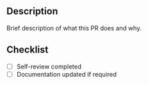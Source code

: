 ## Description

Brief description of what this PR does and why.

## Checklist

- [ ] Self-review completed
- [ ] Documentation updated if required